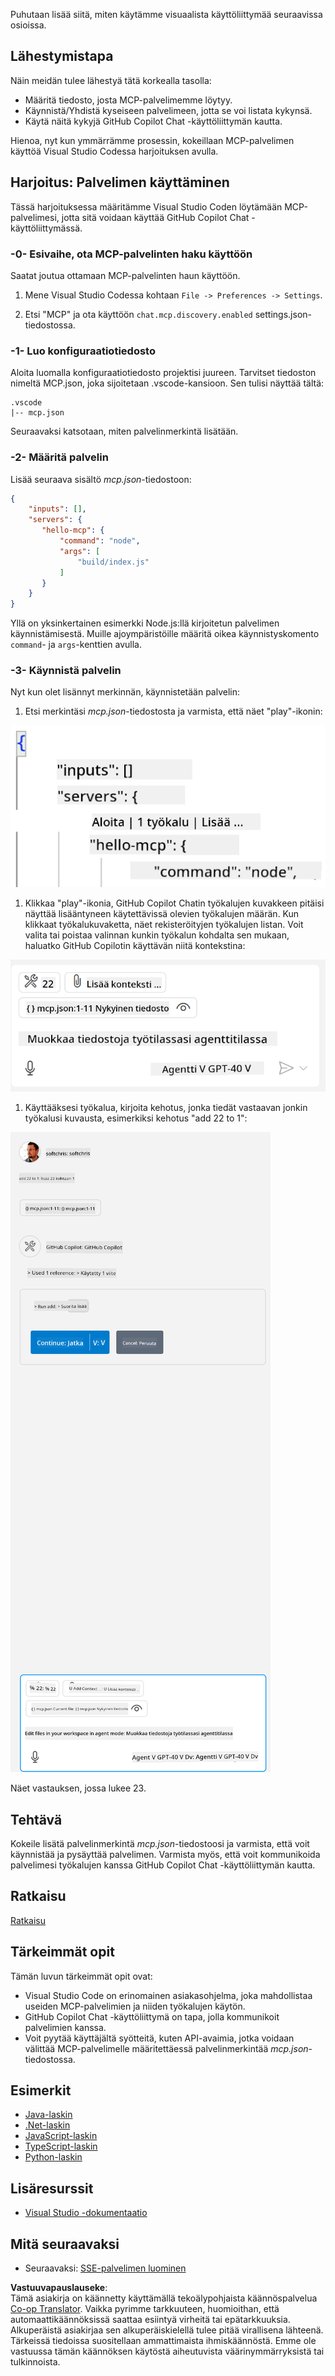 <!--
CO_OP_TRANSLATOR_METADATA:
{
  "original_hash": "54e9ffc5dba01afcb8880a9949fd1881",
  "translation_date": "2025-07-13T19:31:36+00:00",
  "source_file": "03-GettingStarted/04-vscode/README.md",
  "language_code": "fi"
}
-->
Puhutaan lisää siitä, miten käytämme visuaalista käyttöliittymää seuraavissa osioissa.

## Lähestymistapa

Näin meidän tulee lähestyä tätä korkealla tasolla:

- Määritä tiedosto, josta MCP-palvelimemme löytyy.
- Käynnistä/Yhdistä kyseiseen palvelimeen, jotta se voi listata kykynsä.
- Käytä näitä kykyjä GitHub Copilot Chat -käyttöliittymän kautta.

Hienoa, nyt kun ymmärrämme prosessin, kokeillaan MCP-palvelimen käyttöä Visual Studio Codessa harjoituksen avulla.

## Harjoitus: Palvelimen käyttäminen

Tässä harjoituksessa määritämme Visual Studio Coden löytämään MCP-palvelimesi, jotta sitä voidaan käyttää GitHub Copilot Chat -käyttöliittymässä.

### -0- Esivaihe, ota MCP-palvelinten haku käyttöön

Saatat joutua ottamaan MCP-palvelinten haun käyttöön.

1. Mene Visual Studio Codessa kohtaan `File -> Preferences -> Settings`.

1. Etsi "MCP" ja ota käyttöön `chat.mcp.discovery.enabled` settings.json-tiedostossa.

### -1- Luo konfiguraatiotiedosto

Aloita luomalla konfiguraatiotiedosto projektisi juureen. Tarvitset tiedoston nimeltä MCP.json, joka sijoitetaan .vscode-kansioon. Sen tulisi näyttää tältä:

```text
.vscode
|-- mcp.json
```

Seuraavaksi katsotaan, miten palvelinmerkintä lisätään.

### -2- Määritä palvelin

Lisää seuraava sisältö *mcp.json*-tiedostoon:

```json
{
    "inputs": [],
    "servers": {
       "hello-mcp": {
           "command": "node",
           "args": [
               "build/index.js"
           ]
       }
    }
}
```

Yllä on yksinkertainen esimerkki Node.js:llä kirjoitetun palvelimen käynnistämisestä. Muille ajoympäristöille määritä oikea käynnistyskomento `command`- ja `args`-kenttien avulla.

### -3- Käynnistä palvelin

Nyt kun olet lisännyt merkinnän, käynnistetään palvelin:

1. Etsi merkintäsi *mcp.json*-tiedostosta ja varmista, että näet "play"-ikonin:

  ![Palvelimen käynnistäminen Visual Studio Codessa](../../../../translated_images/vscode-start-server.8e3c986612e3555de47e5b1e37b2f3020457eeb6a206568570fd74a17e3796ad.fi.png)  

1. Klikkaa "play"-ikonia, GitHub Copilot Chatin työkalujen kuvakkeen pitäisi näyttää lisääntyneen käytettävissä olevien työkalujen määrän. Kun klikkaat työkalukuvaketta, näet rekisteröityjen työkalujen listan. Voit valita tai poistaa valinnan kunkin työkalun kohdalta sen mukaan, haluatko GitHub Copilotin käyttävän niitä kontekstina:

  ![Palvelimen käynnistäminen Visual Studio Codessa](../../../../translated_images/vscode-tool.0b3bbea2fb7d8c26ddf573cad15ef654e55302a323267d8ee6bd742fe7df7fed.fi.png)

1. Käyttääksesi työkalua, kirjoita kehotus, jonka tiedät vastaavan jonkin työkalusi kuvausta, esimerkiksi kehotus "add 22 to 1":

  ![Työkalun käyttäminen GitHub Copilotista](../../../../translated_images/vscode-agent.d5a0e0b897331060518fe3f13907677ef52b879db98c64d68a38338608f3751e.fi.png)

  Näet vastauksen, jossa lukee 23.

## Tehtävä

Kokeile lisätä palvelinmerkintä *mcp.json*-tiedostoosi ja varmista, että voit käynnistää ja pysäyttää palvelimen. Varmista myös, että voit kommunikoida palvelimesi työkalujen kanssa GitHub Copilot Chat -käyttöliittymän kautta.

## Ratkaisu

[Ratkaisu](./solution/README.md)

## Tärkeimmät opit

Tämän luvun tärkeimmät opit ovat:

- Visual Studio Code on erinomainen asiakasohjelma, joka mahdollistaa useiden MCP-palvelimien ja niiden työkalujen käytön.
- GitHub Copilot Chat -käyttöliittymä on tapa, jolla kommunikoit palvelimien kanssa.
- Voit pyytää käyttäjältä syötteitä, kuten API-avaimia, jotka voidaan välittää MCP-palvelimelle määritettäessä palvelinmerkintää *mcp.json*-tiedostossa.

## Esimerkit

- [Java-laskin](../samples/java/calculator/README.md)
- [.Net-laskin](../../../../03-GettingStarted/samples/csharp)
- [JavaScript-laskin](../samples/javascript/README.md)
- [TypeScript-laskin](../samples/typescript/README.md)
- [Python-laskin](../../../../03-GettingStarted/samples/python)

## Lisäresurssit

- [Visual Studio -dokumentaatio](https://code.visualstudio.com/docs/copilot/chat/mcp-servers)

## Mitä seuraavaksi

- Seuraavaksi: [SSE-palvelimen luominen](../05-sse-server/README.md)

**Vastuuvapauslauseke**:  
Tämä asiakirja on käännetty käyttämällä tekoälypohjaista käännöspalvelua [Co-op Translator](https://github.com/Azure/co-op-translator). Vaikka pyrimme tarkkuuteen, huomioithan, että automaattikäännöksissä saattaa esiintyä virheitä tai epätarkkuuksia. Alkuperäistä asiakirjaa sen alkuperäiskielellä tulee pitää virallisena lähteenä. Tärkeissä tiedoissa suositellaan ammattimaista ihmiskäännöstä. Emme ole vastuussa tämän käännöksen käytöstä aiheutuvista väärinymmärryksistä tai tulkinnoista.